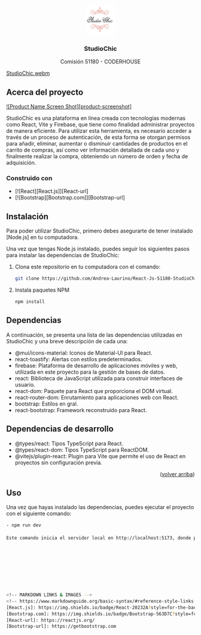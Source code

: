 ﻿
<a name="readme-top"></a>


<br />
<div align="center">
    <img src="src/assets/logoStudioChic.png" alt="Logo" width="80" height="80" >
 

  <h3 align="center">StudioChic</h3>


  <p align="center">
    Comisión 51180 - CODERHOUSE 
    <br />
  </p>
</div>

[StudioChic.webm](https://user-images.githubusercontent.com/110556252/233742332-f2ee52de-dae9-49ac-bcd8-084c07802d73.webm)



## Acerca del proyecto

[![Product Name Screen Shot][product-screenshot]](https://example.com)

StudioChic es una plataforma en línea creada con tecnologías modernas como React, Vite y Firebase, que tiene como finalidad administrar proyectos de manera eficiente. Para utilizar esta herramienta, es necesario acceder a través de un proceso de autenticación, de esta forma se otorgan permisos para añadir, eliminar, aumentar o disminuir cantidades de productos en el carrito de compras, así como ver información detallada de cada uno y finalmente realizar la compra, obteniendo un número de orden y fecha de adquisición.




### Construido con

* [![React][React.js]][React-url]
* [![Bootstrap][Bootstrap.com]][Bootstrap-url]


## Instalación

Para poder utilizar StudioChic, primero debes asegurarte de tener instalado [Node.js] en tu computadora.


Una vez que tengas Node.js instalado, puedes seguir los siguientes pasos para instalar las dependencias de StudioChic:

1. Clona este repositorio en tu computadora con el comando:
    ```sh
    git clone https://github.com/Andrea-Laurino/React-Js-51180-StudioChic.git
2. Instala paquetes NPM 
   ```sh
   npm install


## Dependencias

A continuación, se presenta una lista de las dependencias utilizadas en StudioChic y una breve descripción de cada una:

- @mui/icons-material: Iconos de Material-UI para React.
- react-toastify: Alertas con estilos predeterminados.
- firebase: Plataforma de desarrollo de aplicaciones móviles y web, utilizada en este proyecto para la gestión de bases de datos.
- react: Biblioteca de JavaScript utilizada para construir interfaces de usuario.
- react-dom: Paquete para React que proporciona el DOM virtual.
- react-router-dom: Enrutamiento para aplicaciones web con React.
- bootstrap: Estilos en gral.
- react-bootstrap: Framework reconstruido para React. 


## Dependencias de desarrollo

- @types/react: Tipos TypeScript para React.
- @types/react-dom: Tipos TypeScript para ReactDOM.
- @vitejs/plugin-react: Plugin para Vite que permite el uso de React en proyectos sin configuración previa.

<p align="right">(<a href="#readme-top">volver arriba</a>)</p>


## Uso

Una vez que hayas instalado las dependencias, puedes ejecutar el proyecto con el siguiente comando:
    
```sh
- npm run dev

Este comando inicia el servidor local en http://localhost:5173, donde puedes acceder a la aplicación en tu navegador.








<!-- MARKDOWN LINKS & IMAGES -->
<!-- https://www.markdownguide.org/basic-syntax/#reference-style-links -->
[React.js]: https://img.shields.io/badge/React-20232A?style=for-the-badge&logo=react&logoColor=61DAFB
[Bootstrap.com]: https://img.shields.io/badge/Bootstrap-563D7C?style=for-the-badge&logo=bootstrap&logoColor=white
[React-url]: https://reactjs.org/
[Bootstrap-url]: https://getbootstrap.com
